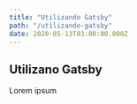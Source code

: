 ```yaml
---
title: "Utilizando Gatsby"
path: "/utilizando-gatsby"
date: 2020-05-13T03:00:00.000Z
---
```


## Utilizano Gatsby

Lorem ipsum